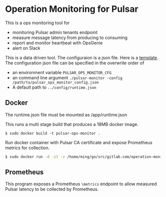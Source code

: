 # Operation Monitoring for Pulsar

This is a ops monitoring tool for
- monitoring Pulsar admin tenants endpoint
- measure message latency from producing to consuming
- report and monitor heartbeat with OpsGenie
- alert on Slack

This is a data driven tool. The configuraion is a json file. Here is a [template](../config/runtime_template.json).
The configuration json file can be specified in the overwrite order of 
- an environment variable `PULSAR_OPS_MONITOR_CFG`
- an command line argument `./pulsar-monitor -config /path/to/pulsar_ops_monitor_config.json`
- A default path to `../config/runtime.json`

## Docker
The runtime.json file must be mounted as /app/runtime.json

This runs a multi stage build that produces a 18MB docker image.
```
$ sudo docker build -t pulsar-ops-monitor .
```

Run docker container with Pulsar CA certificate and expose Prometheus metrics for collection.

``` bash
$ sudo docker run -d -it -v /home/ming/go/src/gitlab.com/operation-monitor/config/runtime.yml:/config/runtime.yml -v /etc/pki/ca-trust/extracted/pem/tls-ca-bundle.pem:/etc/ssl/certs/ca-bundle.crt -p 8080:8080 --name=pulsar-monitor pulsar-ops-monitor
```

## Prometheus
This program exposes a Prometheus `\metrics` endpoint to allow measured Pulsar latency to be collected by Prometheus.
